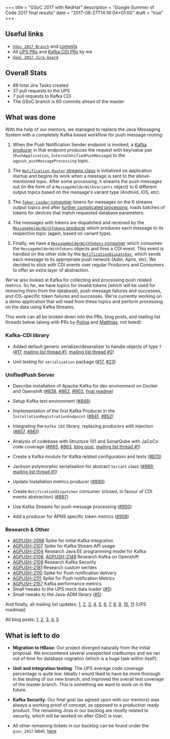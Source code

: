 +++
title = "GSoC 2017 with RedHat"
description = "Google Summer of Code 2017 final results"
date = "2017-08-27T14:16:04+01:00"
draft = "true"
+++

## Useful links
* [`GSoc 2017 Branch`](https://github.com/aerogear/aerogear-unifiedpush-server/tree/GSOC_2017_kafka) and [commits](https://github.com/aerogear/aerogear-unifiedpush-server/commits/GSOC_2017_kafka)
* All [UPS PRs](https://github.com/aerogear/aerogear-unifiedpush-server/pulls?utf8=✓&q=is%3Apr%20author%3Adimitraz%20) and [Kafka CDI PRs](https://github.com/matzew/kafka-cdi/pulls?q=is%3Apr+author%3Adimitraz) by me
* [`GSoC 2017 Jira board`](https://issues.jboss.org/browse/AGPUSH-2187?jql=labels%20%3D%20gsoc_2017)

## Overall Stats
* 88 total Jira Tasks created
* 37 pull requests to the UPS
* 7 pull requests to Kafka CDI 
* The GSoC branch is 60 commits ahead of the master

## What was done
With the help of our mentors, we managed to replace the Java Messaging System with a completely Kafka based workflow for push message routing: 

1. When the Push Notification Sender endpoint is invoked, a [Kafka producer](https://github.com/aerogear/aerogear-unifiedpush-server/pull/896) in that endpoint produces the request with key/value pair (`PushApplication`, `InternalUnifiedPushMessage`) to the `agpush_pushMessageProcessing` topic. 

2. The [`Notification Router` streams class](https://github.com/aerogear/aerogear-unifiedpush-server/pull/900) is initialized on application startup and begins its work when a message is sent to the above-mentioned topic. After some processing, it streams the push messages out (in the form of a `MessageHolderWithVariants` object) to 6 different output topics based on the message's variant type (Android, iOS, etc). 

3. The [`Token Loader` consumer](https://github.com/aerogear/aerogear-unifiedpush-server/pull/900/commits/0d5407e62ce8b15c1daabda29b56f2e2b85d6cf3) listens for messages on the 6 streams output topics and after [further complicated processing](https://github.com/aerogear/aerogear-unifiedpush-server/blob/5b268fcb80bd66a26b39147777061ff229ed39f9/push/sender/src/main/java/org/jboss/aerogear/unifiedpush/message/token/TokenLoader.java), loads batches of tokens for devices that match requested database parameters.

4. The messages with tokens are dispatched and received by the [`MessageHolderWithTokens` producer](https://github.com/aerogear/aerogear-unifiedpush-server/blob/5b268fcb80bd66a26b39147777061ff229ed39f9/push/sender/src/main/java/org/jboss/aerogear/unifiedpush/message/kafka/MessageHolderWithTokensKafkaProducer.java) which produces each message to its respective topic (again, based on variant type). 

5. Finally, we have a [`MessageHolderWithTokens` consumer](https://github.com/aerogear/aerogear-unifiedpush-server/blob/GSOC_2017_kafka/push/sender/src/main/java/org/jboss/aerogear/unifiedpush/message/kafka/MessageHolderWithTokensKafkaConsumer.java) which consumes the `MessageHolderWithTokens` objects and fires a CDI event. This event is handled on the other side by the [`NotificationDispatcher`](https://github.com/aerogear/aerogear-unifiedpush-server/blob/GSOC_2017_kafka/push/sender/src/main/java/org/jboss/aerogear/unifiedpush/message/NotificationDispatcher.java), which sends each message to its appropriate push network (Adm, Apns, etc).
We decided to stick with CDI events over regular Producers and Consumers to offer an extra layer of abstraction.

We've also looked at Kafka for collecting and processing push related metrics. So far, we have topics for invalid tokens (which will be used for removing them from the database), push message failures and successes, and iOS-specific token failures and successes. 
We're currently working on a demo application that will read from these topics and perform processing on the data using Kafka Streams.

This work can all be broken down into the PRs, blog posts, and mailing list threads below (along with PRs by [Polina](https://github.com/aerogear/aerogear-unifiedpush-server/pulls?q=is%3Apr+author%3Apolinankoleva) and [Matthias](https://github.com/aerogear/aerogear-unifiedpush-server/pulls?q=is%3Apr+author%3Amatzew), not listed):

### Kafka-CDI library
* Added default generic serializer/deseralizer to handle objects of type `T` ([#17](https://github.com/matzew/kafka-cdi/pull/17), [mailing list thread #1](http://lists.jboss.org/pipermail/aerogear-dev/2017-August/012934.html), [mailing list thread #2](http://lists.jboss.org/pipermail/aerogear-dev/2017-August/012951.html))

* Unit testing for `serialization` package ([#17](https://github.com/matzew/kafka-cdi/pull/17), [#23](https://github.com/matzew/kafka-cdi/pull/23))

### UnifiedPush Server
* Describe installation of Apache Kafka for dev environment on Docker and Openshift ([#838](https://github.com/aerogear/aerogear-unifiedpush-server/pull/838), [#862](https://github.com/aerogear/aerogear-unifiedpush-server/pull/862), [#902](https://github.com/aerogear/aerogear-unifiedpush-server/pull/902), [final readme](https://github.com/aerogear/aerogear-unifiedpush-server/tree/GSOC_2017_kafka/kafka))

* Setup Kafka test environment ([#848](https://github.com/aerogear/aerogear-unifiedpush-server/pull/848))

* Implementation of the first Kafka Producer in the `InstallationRegistrationEndpoint` ([#841](https://github.com/aerogear/aerogear-unifiedpush-server/pull/841), [#852](https://github.com/aerogear/aerogear-unifiedpush-server/pull/852))

* Integrating the `Kafka CDI` library, replacing producers with injection ([#857](https://github.com/aerogear/aerogear-unifiedpush-server/pull/857), [#861](https://github.com/aerogear/aerogear-unifiedpush-server/pull/860))

* Analysis of codebase with Structure 101 and SonarQube with JaCoCo code coverage ([#865](https://github.com/aerogear/aerogear-unifiedpush-server/pull/865), [#863](https://github.com/aerogear/aerogear-unifiedpush-server/pull/863), [blog post](https://dimitraz.github.io/blog/post/ups-metrics/), [mailing list thread #1](http://lists.jboss.org/pipermail/aerogear-dev/2017-July/012904.html))

* Create a Kafka module for Kafka related configuration and tests ([#870](https://github.com/aerogear/aerogear-unifiedpush-server/pull/870))

* Jackson polymorphic serialisation for abstract `Variant` class ([#889](https://github.com/aerogear/aerogear-unifiedpush-server/pull/889), [mailing list thread #1](http://lists.jboss.org/pipermail/aerogear-dev/2017-August/012951.html))

* Update Installation metrics producer ([#890](https://github.com/aerogear/aerogear-unifiedpush-server/pull/890))

* Create `NotificationDispatcher` consumer (closed, in favour of CDI events abstraction) ([#897](https://github.com/aerogear/aerogear-unifiedpush-server/pull/897))

* Use Kafka Streams for push message processing ([#900](https://github.com/aerogear/aerogear-unifiedpush-server/pull/900))

* Add a producer for APNS specific token metrics ([#908](https://github.com/aerogear/aerogear-unifiedpush-server/pull/908))

### Research & Other
* [AGPUSH-2098](https://issues.jboss.org/browse/AGPUSH-2098) Spike for initial Kafka integration 
* [AGPUSH-2107](https://issues.jboss.org/browse/AGPUSH-2107) Spike for Kafka Stream API usage
* [AGPUSH-2104](https://issues.jboss.org/browse/AGPUSH-2104) Research Java EE programming model for Kafka
* [AGPUSH-2108](https://issues.jboss.org/browse/AGPUSH-2108), [AGPUSH-2148](https://issues.jboss.org/browse/AGPUSH-2148) Research Kafka on Openshift 
* [AGPUSH-2109](https://issues.jboss.org/browse/AGPUSH-2109) Research Kafka Security
* [AGPUSH-2181](https://issues.jboss.org/browse/AGPUSH-2181) Research custom ser/des
* [AGPUSH-2110](https://issues.jboss.org/browse/AGPUSH-2110) Spike for Push notification delivery
* [AGPUSH-2111](https://issues.jboss.org/browse/AGPUSH-2111) Spike for Push notification Metrics
* [AGPUSH-2157](https://issues.jboss.org/browse/AGPUSH-2157) Kafka performance metrics
* Small tweaks to the UPS mock data loader ([#5](https://github.com/aerogear/ups-mock-data-loader/pull/5))
* Small tweaks to the Java-ADM library  ([#5](https://github.com/aerogear/java-adm/pull/5))

And finally, all mailing list updates: [1](http://lists.jboss.org/pipermail/aerogear-dev/2017-June/012887.html), [2](http://lists.jboss.org/pipermail/aerogear-dev/2017-June/012869.html), [3](http://lists.jboss.org/pipermail/aerogear-dev/2017-July/012894.html), [4](http://lists.jboss.org/pipermail/aerogear-dev/2017-July/012899.html), [5](http://lists.jboss.org/pipermail/aerogear-dev/2017-July/012904.html), [6](http://lists.jboss.org/pipermail/aerogear-dev/2017-July/012914.html), [7](http://lists.jboss.org/pipermail/aerogear-dev/2017-August/012934.html), [8](http://lists.jboss.org/pipermail/aerogear-dev/2017-August/012949.html), [9](http://lists.jboss.org/pipermail/aerogear-dev/2017-August/012955.html), [10](http://lists.jboss.org/pipermail/aerogear-dev/2017-August/012974.html), [11](http://lists.jboss.org/pipermail/aerogear-dev/2017-August/012976.html) (UPS roadmap)

All blog posts: [1](https://dimitraz.github.io/blog/post/welcome/), [2](https://dimitraz.github.io/blog/post/docker-networking/), [3](https://dimitraz.github.io/blog/post/ups-metrics/), [4](https://dimitraz.github.io/blog/post/phase-ii/), [5](https://dimitraz.github.io/blog/post/week-xiii/)


## What is left to do 
* **Migration to HBase**: Our project diverged naturally from the initial proposal. We encountered several unexpected roadbumps and we ran out of time for database migration (which is a huge task within itself). 

* **Unit and integration testing**: The UPS average code coverage percentage is quite low. Ideally I would liked to have be more thorough in the testing of our new branch, and improved the overall test coverage of the master branch. This is something we want to work on in the future.

* **Kafka Security**: Our final goal (as agreed upon with our mentors) was always a working proof of concept, as opposed to a production ready product. The remaining Jiras in our backlog are mostly related to security, which will be worked on after GSoC is over. 

* All other remaining tickets in our backlog can be found under the `gsoc_2017` label, [here](https://issues.jboss.org/browse/AGPUSH-2187?jql=labels%20%3D%20gsoc_2017)

